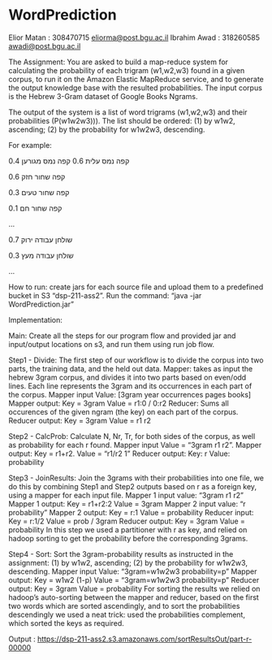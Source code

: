 # WordPrediction


Elior Matan : 308470715        eliorma@post.bgu.ac.il
Ibrahim Awad : 318260585        awadi@post.bgu.ac.il



The Assignment:
You are asked to build a map-reduce system for calculating the probability of each trigram (w1,w2,w3) found in a given corpus, to run it on the Amazon Elastic MapReduce service, and to generate the output knowledge base with the resulted probabilities.
The input corpus is the Hebrew 3-Gram dataset of Google Books Ngrams.

The output of the system is a list of word trigrams (w1,w2,w3) and their probabilities (P(w1w2w3))). The list should be ordered: (1) by w1w2, ascending; (2) by the probability for w1w2w3, descending.

For example:

קפה נמס עלית 0.6
קפה נמס מגורען 0.4

קפה שחור חזק 0.6

קפה שחור טעים 0.3

קפה שחור חם 0.1

…

שולחן עבודה ירוק 0.7

שולחן עבודה מעץ 0.3

…


How to run: create jars for each source file and upload them to a predefined bucket in S3 “dsp-211-ass2”.
Run the command: “java -jar WordPrediction.jar”


Implementation:


Main:
Create all the steps for our program flow and provided jar and input/output locations on s3, and run them using run job flow.


Step1 - Divide:
The first step of our workflow is to divide the corpus into two parts, the training data, and the held out data.
Mapper: takes as input the hebrew 3gram corpus, and divides it into two parts based on even/odd lines. Each line represents the 3gram and its occurrences in each part of the corpus.
Mapper input Value: [3gram year occurrences pages books]
Mapper output: Key = 3gram                Value = r1:0 / 0:r2
Reducer: Sums all occurences of the given ngram (the key) on each part of the corpus.
Reducer output: Key = 3gram                Value = r1        r2


Step2 - CalcProb:
Calculate N, Nr, Tr, for both sides of the corpus, as well as probability for each r found.
Mapper input Value = “3gram r1 r2”.
Mapper output: Key = r1+r2.                Value = “r1/r2 1”
Reducer output: Key: r        Value: probability


Step3 - JoinResults:
Join the 3grams with their probabilities into one file, we do this by combining Step1 and Step2 outputs based on r as a foreign key, using a mapper for each input file.
Mapper 1 input value: “3gram r1 r2”
Mapper 1 output: Key = r1+r2:2                Value = 3gram
Mapper 2 input value: “r probability”
Mapper 2 output: Key = r:1        Value = probability
Reducer input: Key = r:1/2        Value = prob / 3gram
Reducer output: Key = 3gram                Value = probability
In this step we used a partitioner with r as key, and relied on hadoop sorting to get the probability before the corresponding 3grams.




Step4 - Sort:
Sort the 3gram-probability results as instructed in the assignment: (1) by w1w2, ascending; (2) by the probability for w1w2w3, descending.
Mapper input Value: “3gram=w1w2w3        probability=p”
Mapper output: Key = w1w2 (1-p)        Value = “3gram=w1w2w3        probability=p”
Reducer output: Key = 3gram                Value = probability
For sorting the results we relied on hadoop’s auto-sorting between the mapper and reducer, based on the first two words which are sorted ascendingly, and to sort the probabilities descendingly we used a neat trick: used the probabilities complement, which sorted the keys as required.


Output :
https://dsp-211-ass2.s3.amazonaws.com/sortResultsOut/part-r-00000

